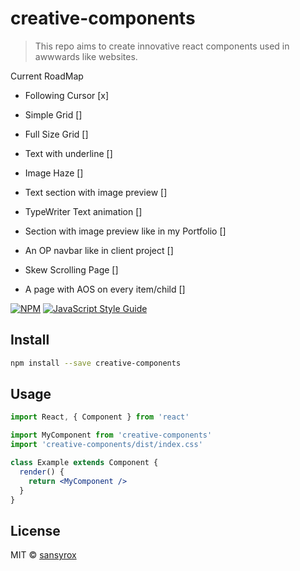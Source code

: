 # creative-components

> This repo aims to create innovative react components used in awwwards like websites.

Current RoadMap

- Following Cursor [x]

- Simple Grid []

- Full Size Grid []

- Text with underline []

- Image Haze []

- Text section with image preview []

- TypeWriter Text animation []

- Section with image preview like in my Portfolio []

- An OP navbar like in client project []

- Skew Scrolling Page []

- A page with AOS on every item/child []

[![NPM](https://img.shields.io/npm/v/creative-components.svg)](https://www.npmjs.com/package/creative-components) [![JavaScript Style Guide](https://img.shields.io/badge/code_style-standard-brightgreen.svg)](https://standardjs.com)

## Install

```bash
npm install --save creative-components
```

## Usage

```jsx
import React, { Component } from 'react'

import MyComponent from 'creative-components'
import 'creative-components/dist/index.css'

class Example extends Component {
  render() {
    return <MyComponent />
  }
}
```

## License

MIT © [sansyrox](https://github.com/sansyrox)
